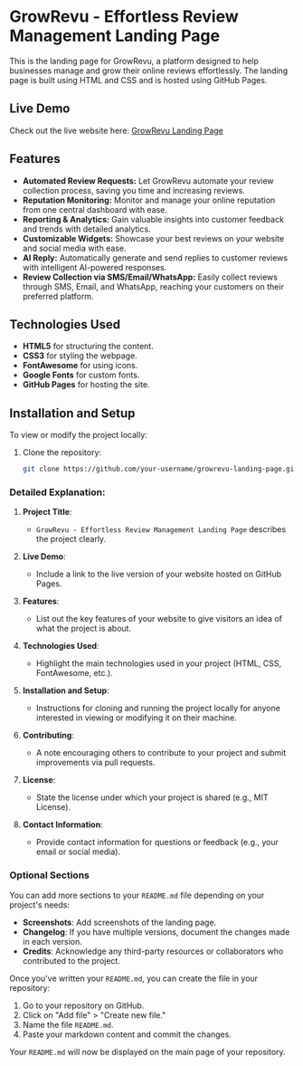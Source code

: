 # GrowRevu - Effortless Review Management Landing Page

This is the landing page for GrowRevu, a platform designed to help businesses manage and grow their online reviews effortlessly. The landing page is built using HTML and CSS and is hosted using GitHub Pages.

## Live Demo

Check out the live website here: [GrowRevu Landing Page](https://your-username.github.io/growrevu-landing-page/)

## Features

- **Automated Review Requests:** Let GrowRevu automate your review collection process, saving you time and increasing reviews.
- **Reputation Monitoring:** Monitor and manage your online reputation from one central dashboard with ease.
- **Reporting & Analytics:** Gain valuable insights into customer feedback and trends with detailed analytics.
- **Customizable Widgets:** Showcase your best reviews on your website and social media with ease.
- **AI Reply:** Automatically generate and send replies to customer reviews with intelligent AI-powered responses.
- **Review Collection via SMS/Email/WhatsApp:** Easily collect reviews through SMS, Email, and WhatsApp, reaching your customers on their preferred platform.

## Technologies Used

- **HTML5** for structuring the content.
- **CSS3** for styling the webpage.
- **FontAwesome** for using icons.
- **Google Fonts** for custom fonts.
- **GitHub Pages** for hosting the site.

## Installation and Setup

To view or modify the project locally:

1. Clone the repository:
   ```bash
   git clone https://github.com/your-username/growrevu-landing-page.git

### Detailed Explanation:

1. **Project Title**:
   - `GrowRevu - Effortless Review Management Landing Page` describes the project clearly.

2. **Live Demo**:
   - Include a link to the live version of your website hosted on GitHub Pages.

3. **Features**:
   - List out the key features of your website to give visitors an idea of what the project is about.

4. **Technologies Used**:
   - Highlight the main technologies used in your project (HTML, CSS, FontAwesome, etc.).

5. **Installation and Setup**:
   - Instructions for cloning and running the project locally for anyone interested in viewing or modifying it on their machine.

6. **Contributing**:
   - A note encouraging others to contribute to your project and submit improvements via pull requests.

7. **License**:
   - State the license under which your project is shared (e.g., MIT License).

8. **Contact Information**:
   - Provide contact information for questions or feedback (e.g., your email or social media).

### Optional Sections
You can add more sections to your `README.md` file depending on your project's needs:

- **Screenshots**: Add screenshots of the landing page.
- **Changelog**: If you have multiple versions, document the changes made in each version.
- **Credits**: Acknowledge any third-party resources or collaborators who contributed to the project.

Once you've written your `README.md`, you can create the file in your repository:

1. Go to your repository on GitHub.
2. Click on "Add file" > "Create new file."
3. Name the file `README.md`.
4. Paste your markdown content and commit the changes.

Your `README.md` will now be displayed on the main page of your repository.

